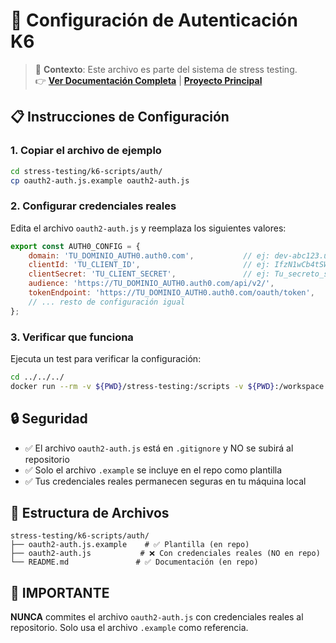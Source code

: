 # 🔐 Configuración de Autenticación K6

> 📖 **Contexto**: Este archivo es parte del sistema de stress testing.  
> 👉 **[Ver Documentación Completa](../../README.md)** | **[Proyecto Principal](../../../README.md)**

## 📋 Instrucciones de Configuración

### 1. Copiar el archivo de ejemplo
```bash
cd stress-testing/k6-scripts/auth/
cp oauth2-auth.js.example oauth2-auth.js
```

### 2. Configurar credenciales reales

Edita el archivo `oauth2-auth.js` y reemplaza los siguientes valores:

```javascript
export const AUTH0_CONFIG = {
    domain: 'TU_DOMINIO_AUTH0.auth0.com',           // ej: dev-abc123.us.auth0.com
    clientId: 'TU_CLIENT_ID',                       // ej: IfzN1wCb4tSWDMZPYGBcAzBCN35HQEAY
    clientSecret: 'TU_CLIENT_SECRET',               // ej: Tu_secreto_seguro
    audience: 'https://TU_DOMINIO_AUTH0.auth0.com/api/v2/',
    tokenEndpoint: 'https://TU_DOMINIO_AUTH0.auth0.com/oauth/token',
    // ... resto de configuración igual
};
```

### 3. Verificar que funciona

Ejecuta un test para verificar la configuración:

```bash
cd ../../../
docker run --rm -v ${PWD}/stress-testing:/scripts -v ${PWD}:/workspace --network host grafana/k6:latest run /scripts/k6-scripts/gateway-auth-test.js
```

## 🔒 Seguridad

- ✅ El archivo `oauth2-auth.js` está en `.gitignore` y NO se subirá al repositorio
- ✅ Solo el archivo `.example` se incluye en el repo como plantilla
- ✅ Tus credenciales reales permanecen seguras en tu máquina local

## 📁 Estructura de Archivos

```
stress-testing/k6-scripts/auth/
├── oauth2-auth.js.example    # ✅ Plantilla (en repo)
├── oauth2-auth.js           # ❌ Con credenciales reales (NO en repo)
└── README.md               # ✅ Documentación (en repo)
```

## 🚨 IMPORTANTE

**NUNCA** commites el archivo `oauth2-auth.js` con credenciales reales al repositorio. Solo usa el archivo `.example` como referencia.
